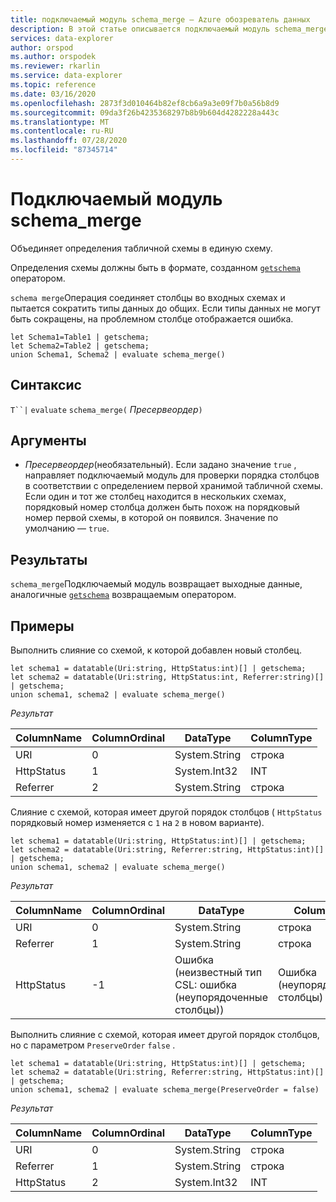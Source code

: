 ```yaml
---
title: подключаемый модуль schema_merge — Azure обозреватель данных
description: В этой статье описывается подключаемый модуль schema_merge в Azure обозреватель данных.
services: data-explorer
author: orspod
ms.author: orspodek
ms.reviewer: rkarlin
ms.service: data-explorer
ms.topic: reference
ms.date: 03/16/2020
ms.openlocfilehash: 2873f3d010464b82ef8cb6a9a3e09f7b0a56b8d9
ms.sourcegitcommit: 09da3f26b4235368297b8b9b604d4282228a443c
ms.translationtype: MT
ms.contentlocale: ru-RU
ms.lasthandoff: 07/28/2020
ms.locfileid: "87345714"
---
```

# <a name="schema_merge-plugin"></a>Подключаемый модуль schema_merge

Объединяет определения табличной схемы в единую схему. 

Определения схемы должны быть в формате, созданном [`getschema`](./getschemaoperator.md) оператором.

`schema merge`Операция соединяет столбцы во входных схемах и пытается сократить типы данных до общих. Если типы данных не могут быть сокращены, на проблемном столбце отображается ошибка.

```kusto
let Schema1=Table1 | getschema;
let Schema2=Table2 | getschema;
union Schema1, Schema2 | evaluate schema_merge()
```

## <a name="syntax"></a>Синтаксис

`T``|` `evaluate` `schema_merge(` *Пресервеордер*`)`

## <a name="arguments"></a>Аргументы

* *Пресервеордер*(необязательный). Если задано значение `true` , направляет подключаемый модуль для проверки порядка столбцов в соответствии с определением первой хранимой табличной схемы. Если один и тот же столбец находится в нескольких схемах, порядковый номер столбца должен быть похож на порядковый номер первой схемы, в которой он появился. Значение по умолчанию — `true`.

## <a name="returns"></a>Результаты

`schema_merge`Подключаемый модуль возвращает выходные данные, аналогичные [`getschema`](./getschemaoperator.md) возвращаемым оператором.

## <a name="examples"></a>Примеры

Выполнить слияние со схемой, к которой добавлен новый столбец.

```kusto
let schema1 = datatable(Uri:string, HttpStatus:int)[] | getschema;
let schema2 = datatable(Uri:string, HttpStatus:int, Referrer:string)[] | getschema;
union schema1, schema2 | evaluate schema_merge()
```

*Результат*

|ColumnName | ColumnOrdinal | DataType | ColumnType|
|---|---|---|---|
|URI|0|System.String|строка|
|HttpStatus|1|System.Int32|INT|
|Referrer|2|System.String|строка|

Слияние с схемой, которая имеет другой порядок столбцов ( `HttpStatus` порядковый номер изменяется с `1` на `2` в новом варианте).

```kusto
let schema1 = datatable(Uri:string, HttpStatus:int)[] | getschema;
let schema2 = datatable(Uri:string, Referrer:string, HttpStatus:int)[] | getschema;
union schema1, schema2 | evaluate schema_merge()
```

*Результат*

|ColumnName | ColumnOrdinal | DataType | ColumnType|
|---|---|---|---|
|URI|0|System.String|строка|
|Referrer|1|System.String|строка|
|HttpStatus|-1|Ошибка (неизвестный тип CSL: ошибка (неупорядоченные столбцы))|Ошибка (неупорядоченные столбцы)|

Выполнить слияние с схемой, которая имеет другой порядок столбцов, но с параметром `PreserveOrder` `false` .

```kusto
let schema1 = datatable(Uri:string, HttpStatus:int)[] | getschema;
let schema2 = datatable(Uri:string, Referrer:string, HttpStatus:int)[] | getschema;
union schema1, schema2 | evaluate schema_merge(PreserveOrder = false)
```

*Результат*

|ColumnName | ColumnOrdinal | DataType | ColumnType|
|---|---|---|---|
|URI|0|System.String|строка
|Referrer|1|System.String|строка
|HttpStatus|2|System.Int32|INT|
